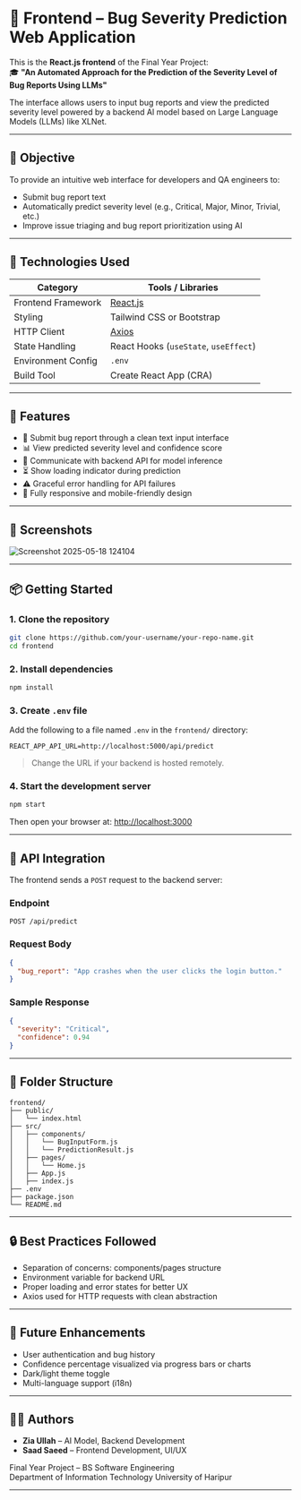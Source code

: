# 🧩 Frontend – Bug Severity Prediction Web Application

This is the **React.js frontend** of the Final Year Project:  
🎓 **"An Automated Approach for the Prediction of the Severity Level of Bug Reports Using LLMs"**

The interface allows users to input bug reports and view the predicted severity level powered by a backend AI model based on Large Language Models (LLMs) like XLNet.

---

## 🎯 Objective

To provide an intuitive web interface for developers and QA engineers to:
- Submit bug report text
- Automatically predict severity level (e.g., Critical, Major, Minor, Trivial, etc.)
- Improve issue triaging and bug report prioritization using AI

---

## 🧰 Technologies Used

| Category           | Tools / Libraries                      |
|--------------------|-----------------------------------------|
| Frontend Framework | [React.js](https://reactjs.org)        |
| Styling            | Tailwind CSS or Bootstrap              |
| HTTP Client        | [Axios](https://axios-http.com)        |
| State Handling     | React Hooks (`useState`, `useEffect`)  |
| Environment Config | `.env`                                 |
| Build Tool         | Create React App (CRA)                 |

---

## 🚀 Features

- 📝 Submit bug report through a clean text input interface
- 📊 View predicted severity level and confidence score
- 🔗 Communicate with backend API for model inference
- ⏳ Show loading indicator during prediction
- ⚠️ Graceful error handling for API failures
- 📱 Fully responsive and mobile-friendly design

---

## 📸 Screenshots

![Screenshot 2025-05-18 124104](https://github.com/user-attachments/assets/470c6621-a4d0-4f77-968a-6b26a7bf0fc4)


---

## 📦 Getting Started

### 1. Clone the repository
```bash
git clone https://github.com/your-username/your-repo-name.git
cd frontend
```

### 2. Install dependencies
```bash
npm install
```

### 3. Create `.env` file
Add the following to a file named `.env` in the `frontend/` directory:
```
REACT_APP_API_URL=http://localhost:5000/api/predict
```

> Change the URL if your backend is hosted remotely.

### 4. Start the development server
```bash
npm start
```

Then open your browser at: [http://localhost:3000](http://localhost:3000)

---

## 🔗 API Integration

The frontend sends a `POST` request to the backend server:

### Endpoint
```
POST /api/predict
```

### Request Body
```json
{
  "bug_report": "App crashes when the user clicks the login button."
}
```

### Sample Response
```json
{
  "severity": "Critical",
  "confidence": 0.94
}
```

---

## 📁 Folder Structure

```
frontend/
├── public/
│   └── index.html
├── src/
│   ├── components/
│   │   └── BugInputForm.js
│   │   └── PredictionResult.js
│   ├── pages/
│   │   └── Home.js
│   ├── App.js
│   ├── index.js
├── .env
├── package.json
└── README.md
```

---

## 🔒 Best Practices Followed

- Separation of concerns: components/pages structure
- Environment variable for backend URL
- Proper loading and error states for better UX
- Axios used for HTTP requests with clean abstraction

---

## 📌 Future Enhancements

- User authentication and bug history
- Confidence percentage visualized via progress bars or charts
- Dark/light theme toggle
- Multi-language support (i18n)


---

## 👨‍💻 Authors

- **Zia Ullah** – AI Model, Backend Development
- **Saad Saeed** – Frontend Development, UI/UX

Final Year Project – BS Software Engineering  
Department of Information Technology
University of Haripur

---

